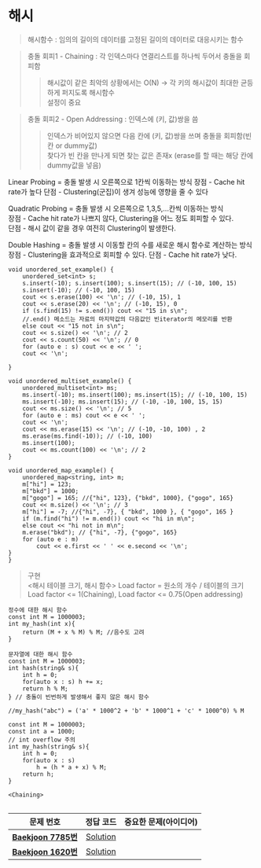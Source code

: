 # 해시  
> 해시함수 : 임의의 길이의 데이터를 고정된 길이의 데이터로 대응시키는 함수   

> 충돌 회피1 - Chaining : 각 인덱스마다 연결리스트를 하나씩 두어서 충돌을 회피함   
>> 해시값이 같은 최악의 상황에서는 O(N) -> 각 키의 해시값이 최대한 균등하게 퍼지도록 해시함수   
>> 설정이 중요

> 충돌 회피2 - Open Addressing : 인덱스에 (키, 값)쌍을 씀
>> 인덱스가 비어있지 않으면 다음 칸에 (키, 값)쌍을 쓰며 충돌을 회피함(빈 칸 or dummy값)   
>> 찾다가 빈 칸을 만나게 되면 찾는 값은 존재x (erase를 할 때는 해당 칸에 dummy값을 넣음)   

Linear Probing = 충돌 발생 시 오른쪽으로 1칸씩 이동하는 방식
장점 - Cache hit rate가 높다
단점 - Clustering(군집)이 생겨 성능에 영향을 줄 수 있다

Quadratic Probing = 충돌 발생 시 오른쪽으로 1,3,5,...칸씩 이동하는 방식   
장점 - Cache hit rate가 나쁘지 않다, Clustering을 어느 정도 회피할 수 있다.   
단점 - 해시 값이 같을 경우 여전히 Clustering이 발생한다.

Double Hashing = 충돌 발생 시 이동할 칸의 수를 새로운 해시 함수로 계산하는 방식   
장점 - Clustering을 효과적으로 회피할 수 있다.
단점 - Cache hit rate가 낮다.

```
void unordered_set_example() {
    unordered_set<int> s;
    s.insert(-10); s.insert(100); s.insert(15); // (-10, 100, 15)
    s.insert(-10); // (-10, 100, 15)
    cout << s.erase(100) << '\n'; // (-10, 15), 1
    cout << s.erase(20) << '\n'; // (-10, 15), 0
    if (s.find(15) != s.end()) cout << "15 in s\n";
    //.end() 메소드는 자료의 마지막값의 다음값인 빈iterator의 메모리를 반환
    else cout << "15 not in s\n";
    cout << s.size() << '\n'; // 2
    cout << s.count(50) << '\n'; // 0
    for (auto e : s) cout << e << ' ';
    cout << '\n';

}
```
```
void unordered_multiset_example() {
    unordered_multiset<int> ms;
    ms.insert(-10); ms.insert(100); ms.insert(15); // (-10, 100, 15)
    ms.insert(-10); ms.insert(15); // (-10, -10, 100, 15, 15)
    cout << ms.size() << '\n'; // 5
    for (auto e : ms) cout << e << ' ';
    cout << '\n';
    cout << ms.erase(15) << '\n'; // (-10, -10, 100) , 2 
    ms.erase(ms.find(-10)); // (-10, 100)
    ms.insert(100);
    cout << ms.count(100) << '\n'; // 2
}
```
```
void unordered_map_example() {
    unordered_map<string, int> m;
    m["hi"] = 123;
    m["bkd"] = 1000;
    m["gogo"] = 165; //{"hi", 123}, {"bkd", 1000}, {"gogo", 165}
    cout << m.size() << '\n'; // 3
    m["hi"] = -7; //{"hi", -7}, { "bkd", 1000 }, { "gogo", 165 }
    if (m.find("hi") != m.end()) cout << "hi in m\n";
    else cout << "hi not in m\n";
    m.erase("bkd"); // {"hi", -7}, {"gogo", 165}
    for (auto e : m)
        cout << e.first << ' ' << e.second << '\n';
}
}
```
> 구현   
<해시 테이블 크기, 해시 함수>
Load factor = 원소의 개수 / 테이블의 크기
Load factor <= 1(Chaining), Load factor <= 0.75(Open addressing)

```
정수에 대한 해시 함수
const int M = 1000003;
int my_hash(int x){
    return (M + x % M) % M; //음수도 고려
}

문자열에 대한 해시 함수
const int M = 1000003;
int hash(string& s){
    int h = 0;
    for(auto x : s) h += x;
    return h % M;
} // 충돌이 빈번하게 발생해서 좋지 않은 해시 함수

//my_hash("abc") = ('a' * 1000^2 + 'b' * 1000^1 + 'c' * 1000^0) % M

const int M = 1000003;
const int a = 1000;
// int overflow 주의
int my_hash(string& s){
    int h = 0;
    for(auto x : s)
        h = (h * a + x) % M;
    return h;
}
```
```
<Chaining>


```


| 문제 번호 | 정답 코드 |  중요한 문제(아이디어) |    
| :--: | :--: |:--: |   
| __[Baekjoon 7785번](https://www.acmicpc.net/problem/7785)__   | [Solution](https://github.com/jhmin-kk99/Algorithm-Study/blob/main/Greedy/7785.cpp)    | |
| __[Baekjoon 1620번](https://www.acmicpc.net/problem/1620)__   | [Solution](https://github.com/jhmin-kk99/Algorithm-Study/blob/main/Greedy/1620.cpp)    | |
